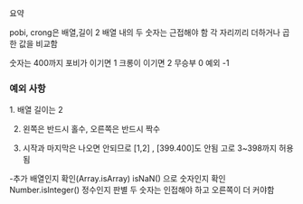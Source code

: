 요약

pobi, crong은 배열,길이 2
배열 내의 두 숫자는 근접해야 함
각 자리끼리 더하거나 곱한 값을 비교함

숫자는 400까지
포비가 이기면 1
크롱이 이기면 2
무승부 0 예외 -1

<h3>예외 사항</h3>
1. 배열 길이는 2

2. 왼쪽은 반드시 홀수, 오른쪽은 반드시 짝수

3. 시작과 마지막은 나오면 안되므로 [1,2] , [399.400]도 안됨 고로 3~398까지 허용됨


-추가
배열인지 확인(Array.isArray)
isNaN() 으로 숫자인지 확인
Number.isInteger() 정수인지 판별
두 숫자는 인접해야 하고 오른쪽이 더 커야함
